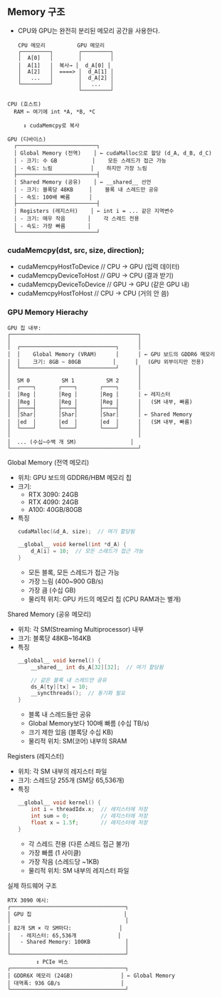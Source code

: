 
## Memory 구조

- CPU와 GPU는 완전히 분리된 메모리 공간을 사용한다.
    ```
    CPU 메모리          GPU 메모리
    ┌─────────┐        ┌─────────┐
    │  A[0]   │        │         │
    │  A[1]   │  복사→ │  d_A[0] │
    │  A[2]   │  ====> │  d_A[1] │
    │   ...   │        │  d_A[2] │
    └─────────┘        │   ...   │
                       └─────────┘
    ```

```
CPU (호스트)
  RAM ← 여기에 int *A, *B, *C

     ↕ cudaMemcpy로 복사

GPU (디바이스)
  ┌─────────────────────────┐
  │ Global Memory (전역)    │ ← cudaMalloc으로 할당 (d_A, d_B, d_C)
  │ - 크기: 수 GB           │    모든 스레드가 접근 가능
  │ - 속도: 느림            │    하지만 가장 느림
  ├─────────────────────────┤
  │ Shared Memory (공유)    │ ← __shared__ 선언
  │ - 크기: 블록당 48KB     │    블록 내 스레드만 공유
  │ - 속도: 100배 빠름      │
  ├─────────────────────────┤
  │ Registers (레지스터)    │ ← int i = ... 같은 지역변수
  │ - 크기: 매우 작음       │    각 스레드 전용
  │ - 속도: 가장 빠름       │
  └─────────────────────────┘
```


### cudaMemcpy(dst, src, size, direction);

- cudaMemcpyHostToDevice   // CPU → GPU (입력 데이터)
- cudaMemcpyDeviceToHost   // GPU → CPU (결과 받기)
- cudaMemcpyDeviceToDevice // GPU → GPU (같은 GPU 내)
- cudaMemcpyHostToHost     // CPU → CPU (거의 안 씀)

### GPU Memory Hierachy

```
GPU 칩 내부:
┌────────────────────────────────────────┐
│                                        │
│  ┌──────────────────────────────┐      │
│  │    Global Memory (VRAM)      │      │ ← GPU 보드의 GDDR6 메모리
│  │    크기: 8GB ~ 80GB          │      │   (GPU 외부이지만 전용)
│  └──────────────────────────────┘      │
│                                        │
│  SM 0          SM 1          SM 2      │
│  ┌────┐       ┌────┐       ┌────┐      │
│  │Reg │       │Reg │       │Reg │      │ ← 레지스터
│  │Reg │       │Reg │       │Reg │      │   (SM 내부, 빠름)
│  ├────┤       ├────┤       ├────┤      │
│  │Shar│       │Shar│       │Shar│      │ ← Shared Memory
│  │ed  │       │ed  │       │ed  │      │   (SM 내부, 빠름)
│  └────┘       └────┘       └────┘      │
│                                        │
│  ... (수십~수백 개 SM)                 │
└────────────────────────────────────────┘
```

Global Memory (전역 메모리)
- 위치: GPU 보드의 GDDR6/HBM 메모리 칩
- 크기:
    - RTX 3090: 24GB
    - RTX 4090: 24GB
    - A100: 40GB/80GB
- 특징
    ```cu
    cudaMalloc(&d_A, size);  // 여기 할당됨

    __global__ void kernel(int *d_A) {
        d_A[i] = 10;  // 모든 스레드가 접근 가능
    }
    ```
    - 모든 블록, 모든 스레드가 접근 가능
    - 가장 느림 (400~900 GB/s)
    - 가장 큼 (수십 GB)
    - 물리적 위치: GPU 카드의 메모리 칩 (CPU RAM과는 별개)

Shared Memory (공유 메모리)
- 위치: 각 SM(Streaming Multiprocessor) 내부
- 크기: 블록당 48KB~164KB
- 특징
    ```cu
    __global__ void kernel() {
        __shared__ int ds_A[32][32];  // 여기 할당됨

        // 같은 블록 내 스레드만 공유
        ds_A[ty][tx] = 10;
        __syncthreads();  // 동기화 필요
    }
    ```
    - 블록 내 스레드들만 공유
    - Global Memory보다 100배 빠름 (수십 TB/s)
    - 크기 제한 있음 (블록당 수십 KB)
    - 물리적 위치: SM(코어) 내부의 SRAM

Registers (레지스터)
- 위치: 각 SM 내부의 레지스터 파일
- 크기: 스레드당 255개 (SM당 65,536개)
- 특징
    ```cu
    __global__ void kernel() {
        int i = threadIdx.x;  // 레지스터에 저장
        int sum = 0;          // 레지스터에 저장
        float x = 1.5f;       // 레지스터에 저장
    }
    ```
    - 각 스레드 전용 (다른 스레드 접근 불가)
    - 가장 빠름 (1 사이클)
    - 가장 작음 (스레드당 ~1KB)
    - 물리적 위치: SM 내부의 레지스터 파일

실제 하드웨어 구조
```
RTX 3090 예시:
┌────────────────────────────────────┐
│ GPU 칩                             │
│                                    │
│ 82개 SM × 각 SM마다:               │
│   - 레지스터: 65,536개             │
│   - Shared Memory: 100KB           │
│                                    │
└────────────────────────────────────┘
         ↕ PCIe 버스
┌────────────────────────────────────┐
│ GDDR6X 메모리 (24GB)               │ ← Global Memory
│ 대역폭: 936 GB/s                   │
└────────────────────────────────────┘
```


